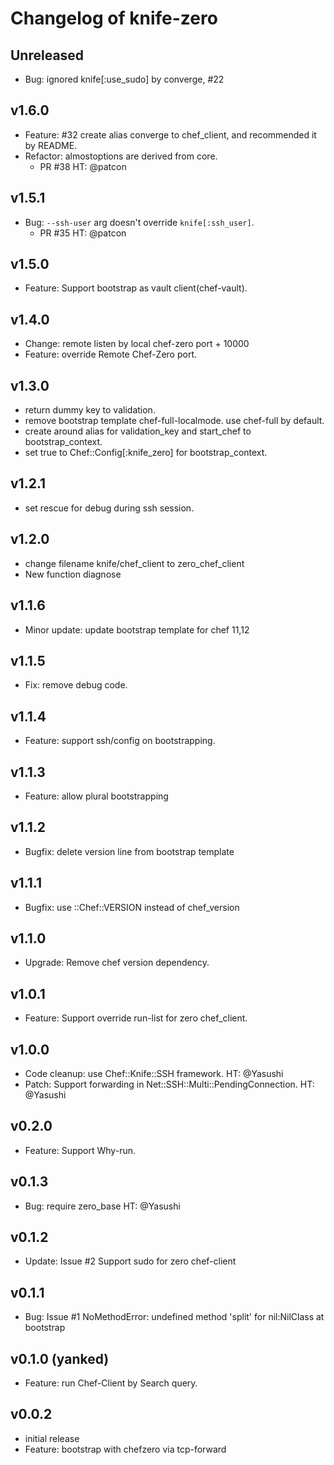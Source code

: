 # Changelog of knife-zero

## Unreleased

- Bug: ignored knife[:use_sudo] by converge, #22

## v1.6.0

- Feature: #32 create alias converge to chef_client, and recommended it by README.
- Refactor: almostoptions are derived from core.
    - PR #38 HT: @patcon

## v1.5.1

- Bug: `--ssh-user` arg doesn't override `knife[:ssh_user]`.
    - PR #35 HT: @patcon

## v1.5.0

- Feature: Support bootstrap as vault client(chef-vault).

## v1.4.0

- Change: remote listen by local chef-zero port + 10000
- Feature: override Remote Chef-Zero port.

## v1.3.0

- return dummy key to validation.
- remove bootstrap template chef-full-localmode. use chef-full by default.
- create around alias for validation_key and start_chef to bootstrap_context.
- set true to Chef::Config[:knife_zero] for bootstrap_context.

## v1.2.1

- set rescue for debug during ssh session.

## v1.2.0

- change filename knife/chef_client to zero_chef_client
- New function diagnose

## v1.1.6

- Minor update: update bootstrap template for chef 11,12

## v1.1.5

- Fix: remove debug code.

## v1.1.4

- Feature: support ssh/config on bootstrapping.

## v1.1.3

- Feature: allow plural bootstrapping

## v1.1.2

- Bugfix: delete version line from bootstrap template

## v1.1.1

- Bugfix: use ::Chef::VERSION instead of chef_version

## v1.1.0

- Upgrade: Remove chef version dependency.

## v1.0.1

- Feature: Support override run-list for zero chef_client.

## v1.0.0

- Code cleanup: use Chef::Knife::SSH framework. HT: @Yasushi
- Patch: Support forwarding in Net::SSH::Multi::PendingConnection. HT: @Yasushi

## v0.2.0

- Feature: Support Why-run.

## v0.1.3

- Bug: require zero_base HT: @Yasushi

## v0.1.2

- Update: Issue #2 Support sudo for zero chef-client

## v0.1.1

- Bug: Issue #1 NoMethodError: undefined method 'split' for nil:NilClass at bootstrap

## v0.1.0 (yanked)

- Feature: run Chef-Client by Search query.


## v0.0.2

- initial release
- Feature: bootstrap with chefzero via tcp-forward

